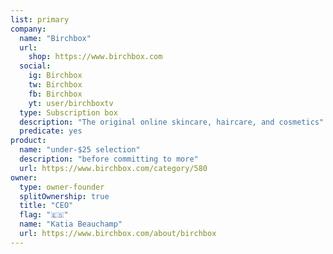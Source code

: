 ```yaml
---
list: primary
company:
  name: "Birchbox"
  url:
    shop: https://www.birchbox.com
  social:
    ig: Birchbox
    tw: Birchbox
    fb: Birchbox
    yt: user/birchboxtv
  type: Subscription box
  description: "The original online skincare, haircare, and cosmetics"
  predicate: yes
product:
  name: "under-$25 selection"
  description: "before committing to more"
  url: https://www.birchbox.com/category/580
owner:
  type: owner-founder
  splitOwnership: true
  title: "CEO"
  flag: "🇪🇸"
  name: "Katia Beauchamp"
  url: https://www.birchbox.com/about/birchbox
---
```


